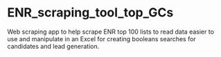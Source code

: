 # ENR_scraping_tool_top_GCs
Web scraping app to help scrape ENR top 100 lists to read data easier to use and manipulate in an Excel for creating booleans searches for candidates and lead generation.
